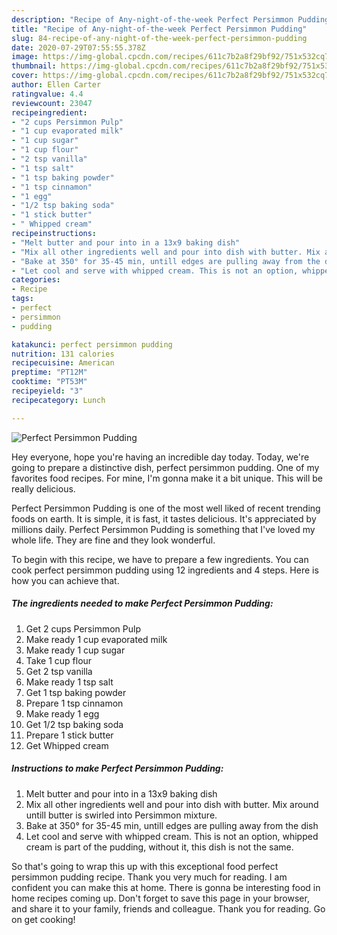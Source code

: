 ```yaml
---
description: "Recipe of Any-night-of-the-week Perfect Persimmon Pudding"
title: "Recipe of Any-night-of-the-week Perfect Persimmon Pudding"
slug: 84-recipe-of-any-night-of-the-week-perfect-persimmon-pudding
date: 2020-07-29T07:55:55.378Z
image: https://img-global.cpcdn.com/recipes/611c7b2a8f29bf92/751x532cq70/perfect-persimmon-pudding-recipe-main-photo.jpg
thumbnail: https://img-global.cpcdn.com/recipes/611c7b2a8f29bf92/751x532cq70/perfect-persimmon-pudding-recipe-main-photo.jpg
cover: https://img-global.cpcdn.com/recipes/611c7b2a8f29bf92/751x532cq70/perfect-persimmon-pudding-recipe-main-photo.jpg
author: Ellen Carter
ratingvalue: 4.4
reviewcount: 23047
recipeingredient:
- "2 cups Persimmon Pulp"
- "1 cup evaporated milk"
- "1 cup sugar"
- "1 cup flour"
- "2 tsp vanilla"
- "1 tsp salt"
- "1 tsp baking powder"
- "1 tsp cinnamon"
- "1 egg"
- "1/2 tsp baking soda"
- "1 stick butter"
- " Whipped cream"
recipeinstructions:
- "Melt butter and pour into in a 13x9 baking dish"
- "Mix all other ingredients well and pour into dish with butter. Mix around untill butter is swirled into Persimmon mixture."
- "Bake at 350° for 35-45 min, untill edges are pulling away from the dish"
- "Let cool and serve with whipped cream. This is not an option, whipped cream is part of the pudding, without it, this dish is not the same."
categories:
- Recipe
tags:
- perfect
- persimmon
- pudding

katakunci: perfect persimmon pudding 
nutrition: 131 calories
recipecuisine: American
preptime: "PT12M"
cooktime: "PT53M"
recipeyield: "3"
recipecategory: Lunch

---
```



![Perfect Persimmon Pudding](https://img-global.cpcdn.com/recipes/611c7b2a8f29bf92/751x532cq70/perfect-persimmon-pudding-recipe-main-photo.jpg)

Hey everyone, hope you're having an incredible day today. Today, we're going to prepare a distinctive dish, perfect persimmon pudding. One of my favorites food recipes. For mine, I'm gonna make it a bit unique. This will be really delicious.



Perfect Persimmon Pudding is one of the most well liked of recent trending foods on earth. It is simple, it is fast, it tastes delicious. It's appreciated by millions daily. Perfect Persimmon Pudding is something that I've loved my whole life. They are fine and they look wonderful.


To begin with this recipe, we have to prepare a few ingredients. You can cook perfect persimmon pudding using 12 ingredients and 4 steps. Here is how you can achieve that.

<!--inarticleads1-->

##### The ingredients needed to make Perfect Persimmon Pudding:

1. Get 2 cups Persimmon Pulp
1. Make ready 1 cup evaporated milk
1. Make ready 1 cup sugar
1. Take 1 cup flour
1. Get 2 tsp vanilla
1. Make ready 1 tsp salt
1. Get 1 tsp baking powder
1. Prepare 1 tsp cinnamon
1. Make ready 1 egg
1. Get 1/2 tsp baking soda
1. Prepare 1 stick butter
1. Get  Whipped cream




<!--inarticleads2-->

##### Instructions to make Perfect Persimmon Pudding:

1. Melt butter and pour into in a 13x9 baking dish
1. Mix all other ingredients well and pour into dish with butter. Mix around untill butter is swirled into Persimmon mixture.
1. Bake at 350° for 35-45 min, untill edges are pulling away from the dish
1. Let cool and serve with whipped cream. This is not an option, whipped cream is part of the pudding, without it, this dish is not the same.




So that's going to wrap this up with this exceptional food perfect persimmon pudding recipe. Thank you very much for reading. I am confident you can make this at home. There is gonna be interesting food in home recipes coming up. Don't forget to save this page in your browser, and share it to your family, friends and colleague. Thank you for reading. Go on get cooking!

